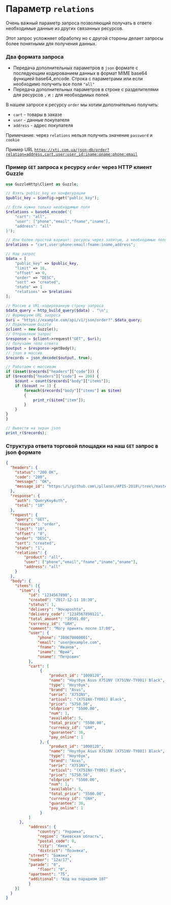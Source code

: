 # Параметр `relations`
Очень важный параметр запроса позволяющий получать в ответе необходимые данные из других связанных ресурсов.

Этот запрос усложняет обработку но с другой стороны делает запросы более понятными для получения данных.

### Два формата запроса
 
- Передача дополнительных параметров в `json` формате с последующим кодированием данных в формат MIME base64 функцией base64_encode. Строка с параметрами или если необходимо получить все поля  `"all"`
- Передача дополнительных параметров в строке с разделителями для ресурсов `,` и `:` для необходимых полей 

В нашем запросе к ресурсу `order` мы хотим дополнительно получить: 
- `cart` - товары в заказе
- `user` - данные покупателя
- `address` - адрес покупателя

Примечание: через `relations` нельзя получить значение `password` и `cookie`

Пример URL [`https://xti.com.ua/json-db/order?relation=address,cart,user:user_id:iname:oname:phone:email`](https://xti.com.ua/json-db/order?relation=address,cart,user:user_id:iname:oname:phone:email)

### Пример `GET` запроса к ресурсу `order` через HTTP клиент Guzzle
``` php
use GuzzleHttp\Client as Guzzle;

// Взять public_key из конфигурации
$public_key = $config->get("public_key");

// Если нужно только необходимые поля
$relations = base64_encode('{
    "cart": "all",
    "user": ["phone","email","fname","iname"],
    "address": "all"
}');

// Или более простой вариант: ресурсы через запятую, а необходимые поля через двоеточие
$relations = "cart,user:phone:email:fname:iname,address";

// Наш запрос
$data = [
    "public_key" => $public_key,
    "limit" => 10,
    "offset" => 0,
    "order" => "DESC",
    "sort" => "created",
    "state" => 1
    "relations" => $relations
];

// Массив в URL-кодированную строку запроса
$data_query = http_build_query($data) . "\n";
// Формируем URL запроса
$uri = "https://example.com/api/v1/json/order?".$data_query;
// Подключаем Guzzle
$client = new Guzzle();
// Отправляем запрос
$response = $client->request("GET", $uri);
// Получаем тело ответа
$output = $response->getBody();
// json в массив
$records = json_decode($output, true);

// Работаем с массивом
if (isset($records["headers"]["code"])) {
if ($records["headers"]["code"] == 200) {
	$count = count($records["body"]["items"]);
	if ($count >= 1) {
		foreach($records["body"]["items"] as $item)
		{
			print_r($item["item"]);
		}
	}
}
}

```
``` php
// Вывести на экран json
print_r($records);
```
### Структура ответа торговой площадки на наш `GET` запрос в json формате
```json
{
  "headers": {
    "status": "200 OK",
    "code": "200",
    "message": "OK",
    "message_id": "https:\/\/github.com\/pllano\/APIS-2018\/tree\/master\/http-codes\/200.md"
  },
  "response": {
    "auth": "QueryKeyAuth",
    "total": "10"
  },
  "request": {
    "query": "GET",
    "resource": "order",
    "limit": "10",
    "offset": "0",
    "order": "DESC",
    "sort": "created",
    "state": "1",
    "relations": {
        "product": "all",
        "user": ["phone","email","fname","iname","oname"],
        "address": "all"
    }
  },
  "body": {
    "items": [{
      "item": {
          "id": "1234567890",
          "created": "2017-12-11 10:30",
          "status": 1,
          "delivery": "Novaposhta",
          "delivery_code": "1234567890121",
          "total_amount": "10501.00",
          "currency_id": "UAH",
          "comment": "Могу принять после 17:00",
          "user": {
              "phone": "380670000001",
              "email": "user@example.com",
              "fname": "Иванов",
              "iname": "Юрий",
              "oname": "Петрович"
          },
          "cart": [
               {
                   "product_id": "1000120",
                   "name": "Ноутбук Asus X751NV (X751NV-TY001) Black",
                   "type": "Ноутбук",
                   "brand": "Asus",
                   "serie": "X751NV",
                   "articul": "(X751NV-TY001) Black",
                   "price": "5750.50",
                   "oldprice": "5500.00",
                   "num": 1,
                   "available": 5,
                   "total_price": "5500.00",
                   "currency_id": "UAH",
                   "guarantee": 36,
                   "pay_online": 1
               }, {
                   "product_id": "1000120",
                   "name": "Ноутбук Asus X751NV (X751NV-TY001) Black",
                   "type": "Ноутбук",
                   "brand": "Asus",
                   "serie": "X751NV",
                   "articul": "(X751NV-TY001) Black",
                   "price": "5750.50",
                   "oldprice": "5500.00",
                   "num": 1,
                   "available": 5,
                   "total_price": "5500.00",
                   "currency_id": "UAH",
                   "guarantee": 36,
                   "pay_online": 1
               }
          ]
      },
          "address": {
              "country": "Украина",
              "region": "Киевская область",
              "postal_code": 0,
              "city": "Киев",
              "district": "Позняки",
	      "street": "Бажана",
	      "number": "12а/17",
	      "parade": "0",
              "floor": "0",
	      "apartment": "75",
	      "additional": "Код на парадном 107"
          }
    }]
  }
}
```
